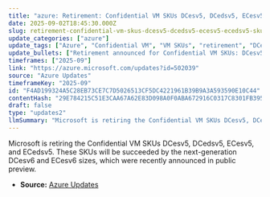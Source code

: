 ```yaml
---
title: "azure: Retirement: Confidential VM SKUs DCesv5, DCedsv5, ECesv5, ECedsv5 SKUs"
date: 2025-09-02T18:45:30.000Z
slug: retirement-confidential-vm-skus-dcesv5-dcedsv5-ecesv5-ecedsv5-skus
update_categories: ["azure"]
update_tags: ["Azure", "Confidential VM", "VM SKUs", "retirement", "DCesv6", "ECesv6", "update"]
update_bullets: ["Retirement announced for Confidential VM SKUs: DCesv5, DCedsv5, ECesv5, ECedsv5.", "Successor SKUs are DCesv6 and ECesv6.", "Microsoft recently announced the public preview of the next-generation Confidential VM sizes (DCesv6/ECesv6).", "Customers using the retiring SKUs should plan to move to the v6 SKUs when ready."]
timeframes: ["2025-09"]
link: "https://azure.microsoft.com/updates?id=502039"
source: "Azure Updates"
timeframeKey: "2025-09"
id: "F4AD199324A5C28EB73CE7C7D5026513CF5DC4221961B39B9A3A593590E10C44"
contentHash: "29E784215C51E3CAA67A62E83D098A0F0ABA672916C0317C8301FB3952C6D9E3"
draft: false
type: "updates2"
llmSummary: "Microsoft is retiring the Confidential VM SKUs DCesv5, DCedsv5, ECesv5, and ECedsv5. These SKUs will be succeeded by the next-generation DCesv6 and ECesv6 sizes, which were recently announced in public preview."
---
```


Microsoft is retiring the Confidential VM SKUs DCesv5, DCedsv5, ECesv5, and ECedsv5. These SKUs will be succeeded by the next-generation DCesv6 and ECesv6 sizes, which were recently announced in public preview.

- **Source:** [Azure Updates](https://azure.microsoft.com/updates?id=502039)
